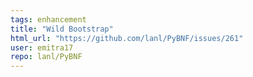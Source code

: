 ```yaml
---
tags: enhancement
title: "Wild Bootstrap"
html_url: "https://github.com/lanl/PyBNF/issues/261"
user: emitra17
repo: lanl/PyBNF
---
```


